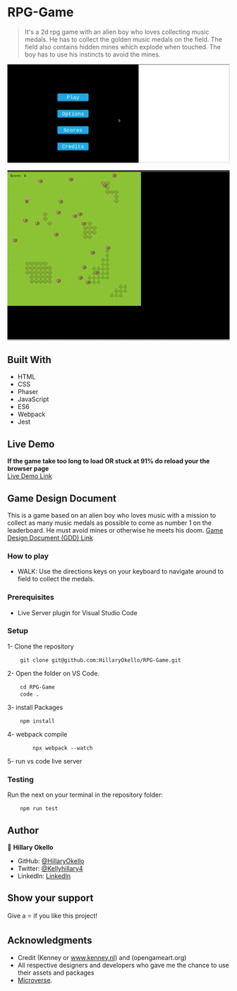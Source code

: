 # RPG-Game

> It's a 2d rpg game with an alien boy who loves collecting music medals. He has to collect the golden music medals on the field. The field also contains hidden mines which explode when touched. The boy has to use his instincts to avoid the mines.

![screenshot](dist/assets/menu.png)

![screenshot](dist/assets/game.png)

## Built With

- HTML
- CSS
- Phaser
- JavaScript
- ES6
- Webpack
- Jest

## Live Demo

**If the game take too long to load OR stuck at 91% do reload your the browser page** <br>
[Live Demo Link](https://musicmedal.netlify.app/)


## Game Design Document

This is a game based on an alien boy who loves music with a mission to collect as many music medals as possible to come as number 1 on the leaderboard.
He must avoid mines or otherwise he meets his doom.
[Game Design Document (GDD) Link](./GDD.md)

### How to play

- WALK:
  Use the directions keys on your keyboard to navigate around to field to collect the medals.

### Prerequisites

- Live Server plugin for Visual Studio Code

### Setup

1- Clone the repository

```
    git clone git@github.com:HillaryOkello/RPG-Game.git
```

2- Open the folder on VS Code.

```
    cd RPG-Game
    code .
```

3- install Packages

```
    npm install

```

4- webpack compile
```
		npx webpack --watch
```

5- run vs code live server

### Testing

Run the next on your terminal in the repository folder:

```
    npm run test
```

## Author

👤 **Hillary Okello**

- GitHub: [@HillaryOkello](https://github.com/HillaryOkello)
- Twitter: [@Kellyhillary4](https://twitter.com/Kellyhillary4)
- LinkedIn: [LinkedIn](https://www.linkedin.com/in/hillary-okello/)

## Show your support

Give a ⭐️ if you like this project!

## Acknowledgments

- Credit (Kenney or www.kenney.nl) and (opengameart.org)
- All respective designers and developers who gave me the chance to use their assets and packages
- [Microverse](https://www.microverse.org/).
